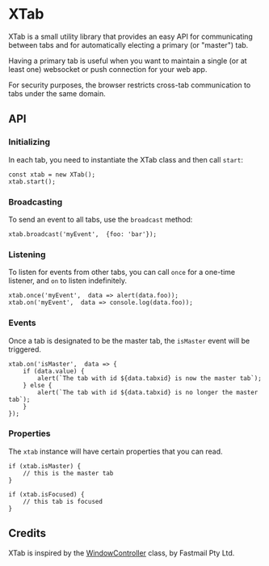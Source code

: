 # XTab

XTab is a small utility library that provides an easy API for communicating between
tabs and for automatically electing a primary (or "master") tab.

Having a primary tab is useful when you want to maintain a single (or at least
one) websocket or push connection for your web app.

For security purposes, the browser restricts cross-tab communication to tabs under the same domain.

## API

### Initializing

In each tab, you need to instantiate the XTab class and then call `start`:

```
const xtab = new XTab();
xtab.start();
```

### Broadcasting

To send an event to all tabs, use the `broadcast` method:

```
xtab.broadcast('myEvent',  {foo: 'bar'});
```

### Listening

To listen for events from other tabs, you can call `once` for a one-time
listener, and `on` to listen indefinitely.

```
xtab.once('myEvent',  data => alert(data.foo));
xtab.on('myEvent',  data => console.log(data.foo));
```

### Events

Once a tab is designated to be the master tab, the `isMaster` event will be triggered.

```
xtab.on('isMaster',  data => {
    if (data.value) {
        alert(`The tab with id ${data.tabxid} is now the master tab`);
    } else {
        alert(`The tab with id ${data.tabxid} is no longer the master tab`);
    }
});
```

### Properties

The `xtab` instance will have certain properties that you can read.

```
if (xtab.isMaster) {
    // this is the master tab
}

if (xtab.isFocused) {
    // this tab is focused
}

```


## Credits

XTab is inspired by the [WindowController](https://github.com/fastmail/overture/blob/master/source/application/WindowController.js) class, by Fastmail Pty Ltd.

